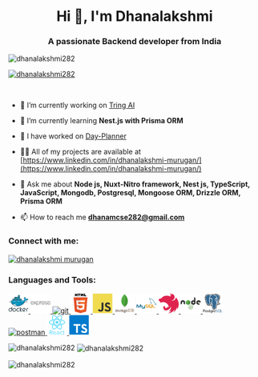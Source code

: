 <h1 align="center">Hi 👋, I'm Dhanalakshmi</h1>
<h3 align="center">A passionate Backend developer from India</h3>

<p align="left"> <img src="https://komarev.com/ghpvc/?username=dhanalakshmi282&label=Profile%20views&color=0e75b6&style=flat" alt="dhanalakshmi282" /> </p>

<p align="left"> <a href="https://github.com/ryo-ma/github-profile-trophy"><img src="https://github-profile-trophy.vercel.app/?username=dhanalakshmi282" alt="dhanalakshmi282" /></a> </p>

<p align="left"> <a href="https://twitter.com/" target="blank"><img src="https://img.shields.io/twitter/follow/?logo=twitter&style=for-the-badge" alt="" /></a> </p>

- 🔭 I’m currently working on [Tring AI](https://tringlabs.ai/)
  
- 🌱 I’m currently learning **Nest.js with Prisma ORM**

- 👯 I have worked on [Day-Planner](https://play.google.com/store/apps/details?id=com.whitemastery.day_planner.day_planner)

- 👨‍💻 All of my projects are available at [https://www.linkedin.com/in/dhanalakshmi-murugan/](https://www.linkedin.com/in/dhanalakshmi-murugan/)

- 💬 Ask me about **Node js, Nuxt-Nitro framework, Nest js, TypeScript, JavaScript, Mongodb, Postgresql, Mongoose ORM, Drizzle ORM, Prisma ORM**

- 📫 How to reach me **dhanamcse282@gmail.com**

<h3 align="left">Connect with me:</h3>
<p align="left">
<a href="https://linkedin.com/in/dhanalakshmi murugan" target="blank"><img align="center" src="https://raw.githubusercontent.com/rahuldkjain/github-profile-readme-generator/master/src/images/icons/Social/linked-in-alt.svg" alt="dhanalakshmi murugan" height="30" width="40" /></a>
</p>

<h3 align="left">Languages and Tools:</h3>
<p align="left"> <a href="https://www.docker.com/" target="_blank" rel="noreferrer"> <img src="https://raw.githubusercontent.com/devicons/devicon/master/icons/docker/docker-original-wordmark.svg" alt="docker" width="40" height="40"/> </a> <a href="https://expressjs.com" target="_blank" rel="noreferrer"> <img src="https://raw.githubusercontent.com/devicons/devicon/master/icons/express/express-original-wordmark.svg" alt="express" width="40" height="40"/> </a> <a href="https://git-scm.com/" target="_blank" rel="noreferrer"> <img src="https://www.vectorlogo.zone/logos/git-scm/git-scm-icon.svg" alt="git" width="40" height="40"/> </a> <a href="https://www.w3.org/html/" target="_blank" rel="noreferrer"> <img src="https://raw.githubusercontent.com/devicons/devicon/master/icons/html5/html5-original-wordmark.svg" alt="html5" width="40" height="40"/> </a> <a href="https://developer.mozilla.org/en-US/docs/Web/JavaScript" target="_blank" rel="noreferrer"> <img src="https://raw.githubusercontent.com/devicons/devicon/master/icons/javascript/javascript-original.svg" alt="javascript" width="40" height="40"/> </a> <a href="https://www.mongodb.com/" target="_blank" rel="noreferrer"> <img src="https://raw.githubusercontent.com/devicons/devicon/master/icons/mongodb/mongodb-original-wordmark.svg" alt="mongodb" width="40" height="40"/> </a> <a href="https://www.mysql.com/" target="_blank" rel="noreferrer"> <img src="https://raw.githubusercontent.com/devicons/devicon/master/icons/mysql/mysql-original-wordmark.svg" alt="mysql" width="40" height="40"/> </a> <a href="https://nestjs.com/" target="_blank" rel="noreferrer"> <img src="https://raw.githubusercontent.com/devicons/devicon/master/icons/nestjs/nestjs-plain.svg" alt="nestjs" width="40" height="40"/> </a> <a href="https://nodejs.org" target="_blank" rel="noreferrer"> <img src="https://raw.githubusercontent.com/devicons/devicon/master/icons/nodejs/nodejs-original-wordmark.svg" alt="nodejs" width="40" height="40"/> </a> <a href="https://www.postgresql.org" target="_blank" rel="noreferrer"> <img src="https://raw.githubusercontent.com/devicons/devicon/master/icons/postgresql/postgresql-original-wordmark.svg" alt="postgresql" width="40" height="40"/> </a> <a href="https://postman.com" target="_blank" rel="noreferrer"> <img src="https://www.vectorlogo.zone/logos/getpostman/getpostman-icon.svg" alt="postman" width="40" height="40"/> </a> <a href="https://reactjs.org/" target="_blank" rel="noreferrer"> <img src="https://raw.githubusercontent.com/devicons/devicon/master/icons/react/react-original-wordmark.svg" alt="react" width="40" height="40"/> </a> <a href="https://www.typescriptlang.org/" target="_blank" rel="noreferrer"> <img src="https://raw.githubusercontent.com/devicons/devicon/master/icons/typescript/typescript-original.svg" alt="typescript" width="40" height="40"/> </a> </p>

<p><img align="left" src="https://github-readme-stats.vercel.app/api/top-langs?username=dhanalakshmi282&show_icons=true&locale=en&layout=compact" alt="dhanalakshmi282" /></p>

<p>&nbsp;<img align="center" src="https://github-readme-stats.vercel.app/api?username=dhanalakshmi282&show_icons=true&locale=en" alt="dhanalakshmi282" /></p>

<p><img align="center" src="https://github-readme-streak-stats.herokuapp.com/?user=dhanalakshmi282&" alt="dhanalakshmi282" /></p>
